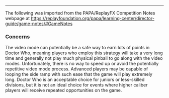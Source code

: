 ***
The following was imported from the PAPA/ReplayFX Competition Notes webpage at https://replayfoundation.org/papa/learning-center/director-guide/game-notes/#GameNotes

### Concerns
            
The video mode can potentially be a safe way to earn lots of points in Doctor Who, meaning players who employ this strategy will take a very long time and generally not play much physical pinball to go along with the video modes. Unfortunately, there is no way to speed up or avoid the potentially repetitive video mode process. Advanced players may be capable of looping the side ramp with such ease that the game will play extremely long. Doctor Who is an acceptable choice for juniors or less-skilled divisions, but it is not an ideal choice for events where higher caliber players will receive repeated opportunities on the game.